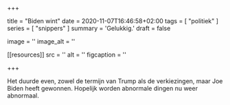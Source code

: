 +++

title = "Biden wint"
date = 2020-11-07T16:46:58+02:00 
tags = [ "politiek" ] 
series = [ "snippers" ] 
summary = 'Gelukkig.'
draft = false

image = ''
image_alt = ''

[[resources]]
src = ''
alt = ''
figcaption = ''


+++

Het duurde even, zowel de termijn van Trump als de verkiezingen, maar Joe Biden heeft gewonnen. Hopelijk worden abnormale dingen nu weer abnormaal.